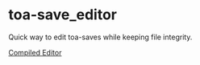# toa-save_editor
Quick way to edit toa-saves while keeping file integrity.

<a href="https://www.mediafire.com/file/e1sl5i6x8u1wli2/save_editor_v1.exe/fil">Compiled Editor</a>
